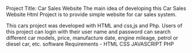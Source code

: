 Project Title: Car Sales Website
The main idea of developing this Car Sales Website Html Project is to provide simple website for car sales system. 

This cars project was developed with HTML and css,js and Php. Users of this project can login with their user name and password can search different car models, price, manufacture date, engine mileage, petrol or diesel car, etc.
software 
Requirements -
HTML CSS JAVASCRIPT PHP